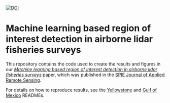 [![DOI](https://zenodo.org/badge/DOI/10.5281/zenodo.5021330.svg)](https://doi.org/10.5281/zenodo.5021330)

# Machine learning based region of interest detection in airborne lidar fisheries surveys
This repository contains the code used to create the results and figures in our [*Machine learning based region of interest detection in airborne lidar fisheries surveys*](https://doi.org/10.1117/1.JRS.15.038503) paper, which was published in the [SPIE Journal of Applied Remote Sensing](https://www.spiedigitallibrary.org/journals/journal-of-applied-remote-sensing).

For details on how to reproduce results, see the [Yellowstone](Yellowstone/README.md) and [Gulf of Mexico](GulfOfMexico/README.md) READMEs. 
